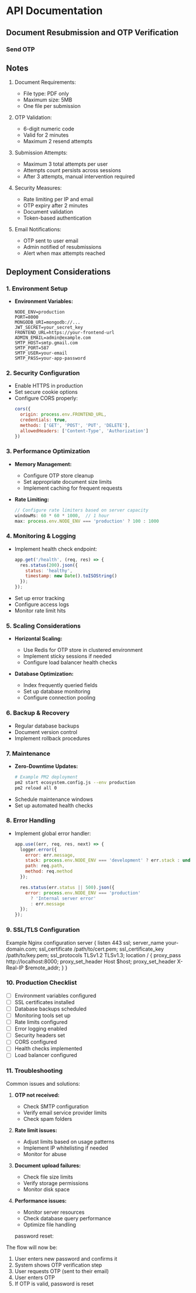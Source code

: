 # API Documentation

## Document Resubmission and OTP Verification

### Send OTP 

## Notes

1. Document Requirements:
   - File type: PDF only
   - Maximum size: 5MB
   - One file per submission

2. OTP Validation:
   - 6-digit numeric code
   - Valid for 2 minutes
   - Maximum 2 resend attempts

3. Submission Attempts:
   - Maximum 3 total attempts per user
   - Attempts count persists across sessions
   - After 3 attempts, manual intervention required

4. Security Measures:
   - Rate limiting per IP and email
   - OTP expiry after 2 minutes
   - Document validation
   - Token-based authentication

5. Email Notifications:
   - OTP sent to user email
   - Admin notified of resubmissions
   - Alert when max attempts reached

## Deployment Considerations

### 1. Environment Setup
- **Environment Variables:**
  ```env
  NODE_ENV=production
  PORT=8000
  MONGODB_URI=mongodb://...
  JWT_SECRET=your_secret_key
  FRONTEND_URL=https://your-frontend-url
  ADMIN_EMAIL=admin@example.com
  SMTP_HOST=smtp.gmail.com
  SMTP_PORT=587
  SMTP_USER=your-email
  SMTP_PASS=your-app-password
  ```

### 2. Security Configuration
- Enable HTTPS in production
- Set secure cookie options
- Configure CORS properly:
  ```javascript
  cors({
    origin: process.env.FRONTEND_URL,
    credentials: true,
    methods: ['GET', 'POST', 'PUT', 'DELETE'],
    allowedHeaders: ['Content-Type', 'Authorization']
  })
  ```

### 3. Performance Optimization
- **Memory Management:**
  - Configure OTP store cleanup
  - Set appropriate document size limits
  - Implement caching for frequent requests

- **Rate Limiting:**
  ```javascript
  // Configure rate limiters based on server capacity
  windowMs: 60 * 60 * 1000,  // 1 hour
  max: process.env.NODE_ENV === 'production' ? 100 : 1000
  ```

### 4. Monitoring & Logging
- Implement health check endpoint:
  ```javascript
  app.get('/health', (req, res) => {
    res.status(200).json({
      status: 'healthy',
      timestamp: new Date().toISOString()
    });
  });
  ```
- Set up error tracking
- Configure access logs
- Monitor rate limit hits

### 5. Scaling Considerations
- **Horizontal Scaling:**
  - Use Redis for OTP store in clustered environment
  - Implement sticky sessions if needed
  - Configure load balancer health checks

- **Database Optimization:**
  - Index frequently queried fields
  - Set up database monitoring
  - Configure connection pooling

### 6. Backup & Recovery
- Regular database backups
- Document version control
- Implement rollback procedures

### 7. Maintenance
- **Zero-Downtime Updates:**
  ```bash
  # Example PM2 deployment
  pm2 start ecosystem.config.js --env production
  pm2 reload all 0
  ```
- Schedule maintenance windows
- Set up automated health checks

### 8. Error Handling
- Implement global error handler:
  ```javascript
  app.use((err, req, res, next) => {
    logger.error({
      error: err.message,
      stack: process.env.NODE_ENV === 'development' ? err.stack : undefined,
      path: req.path,
      method: req.method
    });

    res.status(err.status || 500).json({
      error: process.env.NODE_ENV === 'production' 
        ? 'Internal server error' 
        : err.message
    });
  });
  ```

### 9. SSL/TLS Configuration

Example Nginx configuration
server {
listen 443 ssl;
server_name your-domain.com;
ssl_certificate /path/to/cert.pem;
ssl_certificate_key /path/to/key.pem;
ssl_protocols TLSv1.2 TLSv1.3;
location / {
proxy_pass http://localhost:8000;
proxy_set_header Host $host;
proxy_set_header X-Real-IP $remote_addr;
}
}


### 10. Production Checklist
- [ ] Environment variables configured
- [ ] SSL certificates installed
- [ ] Database backups scheduled
- [ ] Monitoring tools set up
- [ ] Rate limits configured
- [ ] Error logging enabled
- [ ] Security headers set
- [ ] CORS configured
- [ ] Health checks implemented
- [ ] Load balancer configured

### 11. Troubleshooting
Common issues and solutions:
1. **OTP not received:**
   - Check SMTP configuration
   - Verify email service provider limits
   - Check spam folders

2. **Rate limit issues:**
   - Adjust limits based on usage patterns
   - Implement IP whitelisting if needed
   - Monitor for abuse

3. **Document upload failures:**
   - Check file size limits
   - Verify storage permissions
   - Monitor disk space

4. **Performance issues:**
   - Monitor server resources
   - Check database query performance
   - Optimize file handling



   


   password reset:

  The flow will now be:
1. User enters new password and confirms it
2. System shows OTP verification step
3. User requests OTP (sent to their email)
4. User enters OTP
5. If OTP is valid, password is reset